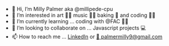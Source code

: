 - 👋 Hi, I’m Milly Palmer aka @millipede-cpu
- 👀 I’m interested in art :artist: music :woman_singer: baking  :bowl_with_spoon:  and coding :woman_technologist:
- 🌱 I’m currently learning ... coding with @FAC :woman_student:
- 💞️ I’m looking to collaborate on ... Javascript projects :computer:
- 📫 How to reach me ... [LinkedIn](https://linkedin.com/in/milly-palmer-144b89115/) or [:email:  palmermilly9@gmail.com](mailto:palmermilly9@gmail.com)

<!---
millipede-cpu/millipede-cpu is a ✨ special ✨ repository because its `README.md` (this file) appears on your GitHub profile.
You can click the Preview link to take a look at your changes.
--->
